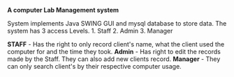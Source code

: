**A computer Lab Management system**

System implements Java SWING GUI and mysql database to store data.
The system has 3 access Levels.
        1. Staff
        2. Admin
        3. Manager

**STAFF** - Has the right to only record client's name, what the client used the computer for and the time they took.
**Admin** - Has right to edit the records made by the Staff. They can also add new clients record.
**Manager** - They can only search client's by their respective computer usage.
